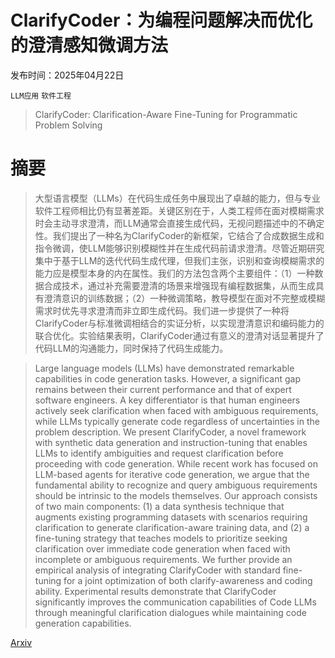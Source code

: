 # ClarifyCoder：为编程问题解决而优化的澄清感知微调方法

发布时间：2025年04月22日

`LLM应用` `软件工程`

> ClarifyCoder: Clarification-Aware Fine-Tuning for Programmatic Problem Solving

# 摘要

> 大型语言模型（LLMs）在代码生成任务中展现出了卓越的能力，但与专业软件工程师相比仍有显著差距。关键区别在于，人类工程师在面对模糊需求时会主动寻求澄清，而LLM通常会直接生成代码，无视问题描述中的不确定性。我们提出了一种名为ClarifyCoder的新框架，它结合了合成数据生成和指令微调，使LLM能够识别模糊性并在生成代码前请求澄清。尽管近期研究集中于基于LLM的迭代代码生成代理，但我们主张，识别和查询模糊需求的能力应是模型本身的内在属性。我们的方法包含两个主要组件：（1）一种数据合成技术，通过补充需要澄清的场景来增强现有编程数据集，从而生成具有澄清意识的训练数据；（2）一种微调策略，教导模型在面对不完整或模糊需求时优先寻求澄清而非立即生成代码。我们进一步提供了一种将ClarifyCoder与标准微调相结合的实证分析，以实现澄清意识和编码能力的联合优化。实验结果表明，ClarifyCoder通过有意义的澄清对话显著提升了代码LLM的沟通能力，同时保持了代码生成能力。

> Large language models (LLMs) have demonstrated remarkable capabilities in code generation tasks. However, a significant gap remains between their current performance and that of expert software engineers. A key differentiator is that human engineers actively seek clarification when faced with ambiguous requirements, while LLMs typically generate code regardless of uncertainties in the problem description. We present ClarifyCoder, a novel framework with synthetic data generation and instruction-tuning that enables LLMs to identify ambiguities and request clarification before proceeding with code generation. While recent work has focused on LLM-based agents for iterative code generation, we argue that the fundamental ability to recognize and query ambiguous requirements should be intrinsic to the models themselves. Our approach consists of two main components: (1) a data synthesis technique that augments existing programming datasets with scenarios requiring clarification to generate clarification-aware training data, and (2) a fine-tuning strategy that teaches models to prioritize seeking clarification over immediate code generation when faced with incomplete or ambiguous requirements. We further provide an empirical analysis of integrating ClarifyCoder with standard fine-tuning for a joint optimization of both clarify-awareness and coding ability. Experimental results demonstrate that ClarifyCoder significantly improves the communication capabilities of Code LLMs through meaningful clarification dialogues while maintaining code generation capabilities.

[Arxiv](https://arxiv.org/abs/2504.16331)